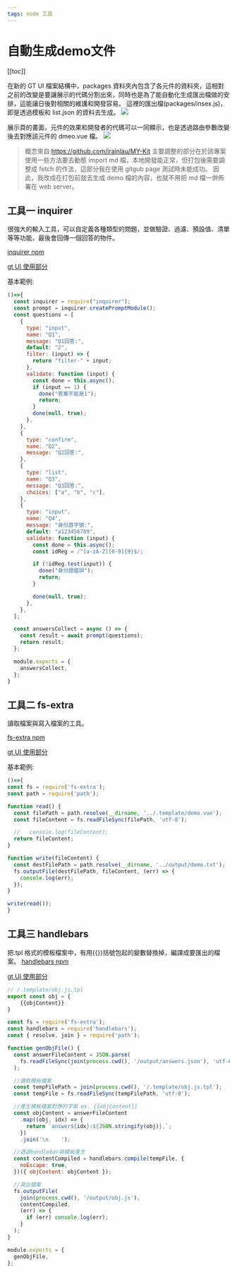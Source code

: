 ```yaml
---
tags: node 工具
---
```


# 自動生成demo文件

[[toc]]

在新的 GT UI 檔案結構中，packages 資料夾內包含了各元件的資料夾，這相對之前的改變是要讓展示的代碼分割出來，同時也是為了能自動化生成匯出檔做的安排，這能讓日後對相關的維護和開發容易。
這裡的匯出檔(packages/insex.js)，即是透過模板和 list.json 的資料去生成。
![](https://i.imgur.com/BZSxXhV.jpg)

展示頁的畫面，元件的效果和開發者的代碼可以一同顯示，也是透過路由參數改變後去對應該元件的 dmeo.vue 檔。
![](https://i.imgur.com/INe38rl.jpg)

> 概念來自:https://github.com/jrainlau/MY-Kit
> 主要調整的部分在於該專案使用一些方法要去動態 import md 檔，本地開發能正常，但打包後需要調整成 fetch 的作法，這部分我在使用 gitgub page 測試時未能成功。
> 因此，我改成在打包前就去生成 demo 檔的內容，也就不用把 md 檔一併佈署在 web server。

## 工具一 inquirer

很強大的輸入工具，可以自定義各種類型的問題，並做驗證、過濾、預設值、清單等等功能，最後會回傳一個回答的物件。

[inquirer npm](https://www.npmjs.com/package/inquirer#reactive)

[gt UI 使用部分](https://github.com/lian0103/vue-ui/blob/main/script/genNewComp/infoCollector.js)

基本範例:

```javascript
()=>{
  const inquirer = require("inquirer");
  const prompt = inquirer.createPromptModule();
  const questions = [
    {
      type: "input",
      name: "Q1",
      message: "Q1回答:",
      default: "2",
      filter: (input) => {
        return "filter-" + input;
      },
      validate: function (input) {
        const done = this.async();
        if (input == 1) {
          done("答案不能是1");
          return;
        }
        done(null, true);
      },
    },
    {
      type: "confirm",
      name: "Q2",
      message: "Q2回答:",
    },
    {
      type: "list",
      name: "Q3",
      message: "Q3回答:",
      choices: ["a", "b", "c"],
    },
    {
      type: "input",
      name: "Q4",
      message: "身份證字號:",
      default: "a123456789",
      validate: function (input) {
        const done = this.async();
        const idReg = /^[a-zA-Z][0-9]{9}$/;

        if (!idReg.test(input)) {
          done("身分證錯誤");
          return;
        }

        done(null, true);
      },
    },
  ];

  const answersCollect = async () => {
    const result = await prompt(questions);
    return result;
  };

  module.exports = {
    answersCollect,
  };
}

```

## 工具二 fs-extra

讀取檔案與寫入檔案的工具。

[fs-extra npm](https://www.npmjs.com/package/fs-extra)

[gt UI 使用部分](https://github.com/lian0103/vue-ui/blob/main/script/genGtDoc/index.js)

基本範例:

```javascript
()=>{
const fs = require('fs-extra');
const path = require('path');

function read() {
  const filePath = path.resolve(__dirname, '../.template/demo.vue');
  const fileContent = fs.readFileSync(filePath, 'utf-8');

  //   console.log(fileContent);
  return fileContent;
}

function write(fileContent) {
  const destFilePath = path.resolve(__dirname, '../output/demo.txt');
  fs.outputFile(destFilePath, fileContent, (err) => {
    console.log(err);
  });
}

write(read());
}
```

## 工具三 handlebars

把.tpl 格式的模板檔案中，有用{{}}括號包起的變數替換掉，編譯成要匯出的檔案。
[handlebars npm](https://www.npmjs.com/package/handlebars)

[gt UI 使用部分](https://github.com/lian0103/vue-ui/blob/main/script/genGtDoc/index.js)

```javascript
// /.template/obj.js.tpl
export const obj = {
    {{objContent}}
}
```

```javascript
const fs = require('fs-extra');
const handlebars = require('handlebars');
const { resolve, join } = require('path');

function genObjFile() {
  const answerFileContent = JSON.parse(
    fs.readFileSync(join(process.cwd(), '/output/answers.json'), 'utf-8')
  );

  //讀取模板檔案
  const tempFilePath = join(process.cwd(), '/.template/obj.js.tpl');
  const tempFile = fs.readFileSync(tempFilePath, 'utf-8');

  //產生模板檔案對應的字串 ex. {{objContent}}
  const objContent = answerFileContent
    .map((obj, idx) => {
      return `answer${idx}:${JSON.stringify(obj)},`;
    })
    .join('\n    ');

  //透過handlebar將模板產生
  const contentCompiled = handlebars.compile(tempFile, {
    noEscape: true,
  })({ objContent: objContent });

  //寫出檔案
  fs.outputFile(
    join(process.cwd(), '/output/obj.js'),
    contentCompiled,
    (err) => {
      if (err) console.log(err);
    }
  );
}

module.exports = {
  genObjFile,
};
```
